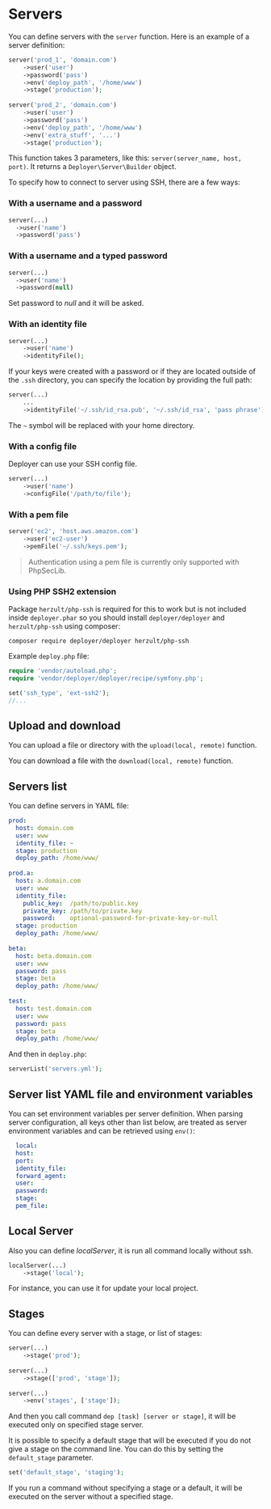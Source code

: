 # Servers

You can define servers with the `server` function. Here is an example of a server definition:

~~~ php
server('prod_1', 'domain.com')
    ->user('user')
    ->password('pass')
    ->env('deploy_path', '/home/www')
    ->stage('production');
    
server('prod_2', 'domain.com')
    ->user('user')
    ->password('pass')
    ->env('deploy_path', '/home/www')
    ->env('extra_stuff', '...')
    ->stage('production');
~~~

This function takes 3 parameters, like this: `server(server_name, host, port)`. It returns a `Deployer\Server\Builder` object.

To specify how to connect to server using SSH, there are a few ways:

### With a username and a password

~~~ php
server(...)
  ->user('name')
  ->password('pass')
~~~

### With a username and a typed password

~~~ php
server(...)
  ->user('name')
  ->password(null)
~~~

Set password to *null* and it will be asked.

### With an identity file

~~~ php
server(...)
    ->user('name')
    ->identityFile();
~~~

If your keys were created with a password or if they are located outside of the `.ssh` directory, you can specify the location by providing the full path:

~~~ php
server(...)
    ...
    ->identityFile('~/.ssh/id_rsa.pub', '~/.ssh/id_rsa', 'pass phrase');
~~~

The `~` symbol  will be replaced with your home directory. 

### With a config file

Deployer can use your SSH config file.

~~~ php
server(...)
    ->user('name')
    ->configFile('/path/to/file');
~~~

### With a pem file

~~~ php
server('ec2', 'host.aws.amazon.com')
    ->user('ec2-user')
    ->pemFile('~/.ssh/keys.pem');
~~~

> Authentication using a pem file is currently only supported with PhpSecLib.

### Using PHP SSH2 extension

Package `herzult/php-ssh` is required for this to work but is not included inside `deployer.phar` so you should install `deployer/deployer` and `herzult/php-ssh` using composer:

```
composer require deployer/deployer herzult/php-ssh
```
Example `deploy.php` file:

```php
require 'vendor/autoload.php';
require 'vendor/deployer/deployer/recipe/symfony.php';

set('ssh_type', 'ext-ssh2');
//...
```
## Upload and download

You can upload a file or directory with the `upload(local, remote)` function.

You can download a file with the `download(local, remote)` function.

## Servers list

You can define servers in YAML file:

~~~ yml
prod:
  host: domain.com
  user: www
  identity_file: ~
  stage: production
  deploy_path: /home/www/
  
prod.a:
  host: a.domain.com
  user: www
  identity_file:
    public_key:  /path/to/public.key
    private_key: /path/to/private.key
    password:    optional-password-for-private-key-or-null
  stage: production
  deploy_path: /home/www/  
  
beta:
  host: beta.domain.com
  user: www
  password: pass
  stage: beta
  deploy_path: /home/www/
  
test:
  host: test.domain.com
  user: www
  password: pass
  stage: beta
  deploy_path: /home/www/  
~~~

And then in `deploy.php`:

~~~ php
serverList('servers.yml');
~~~

## Server list YAML file and environment variables

You can set environment variables per server definition. When parsing server configuration, all keys other than list below, are treated as server environment variables and can be retrieved using `env()`:

~~~ yml
  local:
  host: 
  port:
  identity_file: 
  forward_agent:
  user:
  password:
  stage:
  pem_file:
~~~

## Local Server

Also you can define *localServer*, it is run all command locally without ssh.

~~~ php
localServer(...)
    ->stage('local');
~~~

For instance, you can use it for update your local project.

## Stages

You can define every server with a stage, or list of stages:

~~~ php
server(...)
    ->stage('prod');
    
server(...)
    ->stage(['prod', 'stage']);    
    
server(...)
    ->env('stages', ['stage']);    
~~~

And then you call command `dep [task] [server or stage]`, it will be executed only on specified stage server.

It is possible to specify a default stage that will be executed if you do not give a stage on the command line. You can do this by setting the `default_stage` parameter.

~~~ php 
set('default_stage', 'staging'); 
~~~

If you run a command without specifying a stage or a default, it will be executed on the server without a specified stage.
